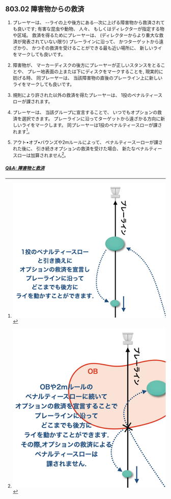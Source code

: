 ## 803.02 障害物からの救済

1. プレーヤーは、
--ライの上や後方にある--次に上げる障害物から救済されても良いです;
有害な昆虫や動物、
人々、
もしくはディレクターが指定する物や区域。
救済を得るためにプレーヤーは、
(ディレクターからより重大な救済が発表されていない限り)
プレーラインに沿って、
かつターゲットから遠ざかり、
かつその救済を受けることができる最も近い場所に、
新しいライをマークしても良いです。

1. 障害物が、
マーカーディスクの後方にプレーヤーが正しいスタンスをとることや、
プレー地表面の上または下にディスクをマークすることを, 現実的に妨げる時、
同プレーヤーは、
当該障害物の直後のプレーライン上に新しいライをマークしても良いです。

1. 規則により許された以外の救済を得たプレーヤーは、
1投のペナルティースローが課されます。

1. プレーヤーは、
当該グループに宣言することで、
いつでもオプションの救済を選択できます。
プレーラインに沿ってターゲットから遠ざかる方向に新しいライをマークします。
同プレーヤーは1投のペナルティースローが課されます[^80302.1]。

1. アウト•オブ•バウンズや2mルールによって、
ペナルティースーローが課された後に、
引き続きオプションの救済を受けた場合、
新たなペナルティースローは加算されません[^80302.2]。

##### [Q&A: 障害物と救済](qa-obs)



[^80302.1]: ![オプションの救済](assets/img/optional-relief.png)
[^80302.2]: ![OBとオプションの救済](assets/img/ob-optional-relief.png)

